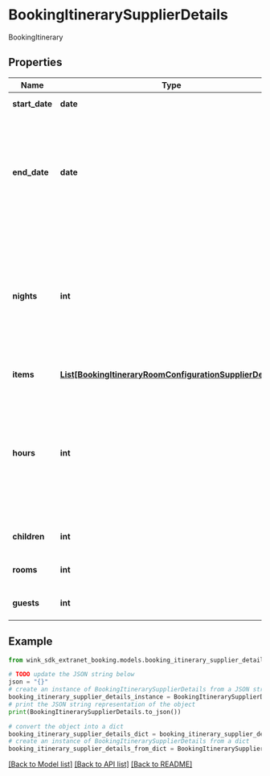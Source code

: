 # BookingItinerarySupplierDetails

BookingItinerary

## Properties

Name | Type | Description | Notes
------------ | ------------- | ------------- | -------------
**start_date** | **date** | Start date of itinerary | 
**end_date** | **date** | Optional end date. If endDate is empty, nights needs to be present. If both are present, nights will take precedence. | [optional] 
**nights** | **int** | Optional number of nights. If nights is empty, endDate needs to be present. If both are present, nights will take precedence. | [optional] 
**items** | [**List[BookingItineraryRoomConfigurationSupplierDetails]**](BookingItineraryRoomConfigurationSupplierDetails.md) | Room configurations | [optional] 
**hours** | **int** | Number of hours between start and end dates. Used for itineraries that require bookings that occur within hours and not days. E.g. Meeting room reservation. | [optional] [readonly] 
**children** | **int** | How many total children for this stay | [optional] 
**rooms** | **int** | How many total rooms for this stay | [optional] 
**guests** | **int** | How many total guests for this stay | [optional] 

## Example

```python
from wink_sdk_extranet_booking.models.booking_itinerary_supplier_details import BookingItinerarySupplierDetails

# TODO update the JSON string below
json = "{}"
# create an instance of BookingItinerarySupplierDetails from a JSON string
booking_itinerary_supplier_details_instance = BookingItinerarySupplierDetails.from_json(json)
# print the JSON string representation of the object
print(BookingItinerarySupplierDetails.to_json())

# convert the object into a dict
booking_itinerary_supplier_details_dict = booking_itinerary_supplier_details_instance.to_dict()
# create an instance of BookingItinerarySupplierDetails from a dict
booking_itinerary_supplier_details_from_dict = BookingItinerarySupplierDetails.from_dict(booking_itinerary_supplier_details_dict)
```
[[Back to Model list]](../README.md#documentation-for-models) [[Back to API list]](../README.md#documentation-for-api-endpoints) [[Back to README]](../README.md)


